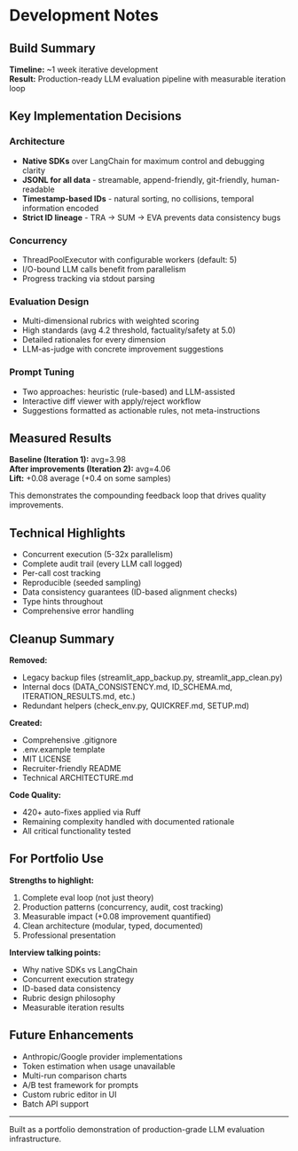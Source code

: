 # Development Notes

## Build Summary

**Timeline:** ~1 week iterative development  
**Result:** Production-ready LLM evaluation pipeline with measurable iteration loop

## Key Implementation Decisions

### Architecture
- **Native SDKs** over LangChain for maximum control and debugging clarity
- **JSONL for all data** - streamable, append-friendly, git-friendly, human-readable
- **Timestamp-based IDs** - natural sorting, no collisions, temporal information encoded
- **Strict ID lineage** - TRA → SUM → EVA prevents data consistency bugs

### Concurrency
- ThreadPoolExecutor with configurable workers (default: 5)
- I/O-bound LLM calls benefit from parallelism
- Progress tracking via stdout parsing

### Evaluation Design
- Multi-dimensional rubrics with weighted scoring
- High standards (avg 4.2 threshold, factuality/safety at 5.0)
- Detailed rationales for every dimension
- LLM-as-judge with concrete improvement suggestions

### Prompt Tuning
- Two approaches: heuristic (rule-based) and LLM-assisted
- Interactive diff viewer with apply/reject workflow
- Suggestions formatted as actionable rules, not meta-instructions

## Measured Results

**Baseline (Iteration 1):** avg=3.98  
**After improvements (Iteration 2):** avg=4.06  
**Lift:** +0.08 average (+0.4 on some samples)

This demonstrates the compounding feedback loop that drives quality improvements.

## Technical Highlights

- Concurrent execution (5-32x parallelism)
- Complete audit trail (every LLM call logged)
- Per-call cost tracking
- Reproducible (seeded sampling)
- Data consistency guarantees (ID-based alignment checks)
- Type hints throughout
- Comprehensive error handling

## Cleanup Summary

**Removed:**
- Legacy backup files (streamlit_app_backup.py, streamlit_app_clean.py)
- Internal docs (DATA_CONSISTENCY.md, ID_SCHEMA.md, ITERATION_RESULTS.md, etc.)
- Redundant helpers (check_env.py, QUICKREF.md, SETUP.md)

**Created:**
- Comprehensive .gitignore
- .env.example template
- MIT LICENSE
- Recruiter-friendly README
- Technical ARCHITECTURE.md

**Code Quality:**
- 420+ auto-fixes applied via Ruff
- Remaining complexity handled with documented rationale
- All critical functionality tested

## For Portfolio Use

**Strengths to highlight:**
1. Complete eval loop (not just theory)
2. Production patterns (concurrency, audit, cost tracking)
3. Measurable impact (+0.08 improvement quantified)
4. Clean architecture (modular, typed, documented)
5. Professional presentation

**Interview talking points:**
- Why native SDKs vs LangChain
- Concurrent execution strategy
- ID-based data consistency
- Rubric design philosophy
- Measurable iteration results

## Future Enhancements

- Anthropic/Google provider implementations
- Token estimation when usage unavailable
- Multi-run comparison charts
- A/B test framework for prompts
- Custom rubric editor in UI
- Batch API support

---

Built as a portfolio demonstration of production-grade LLM evaluation infrastructure.
